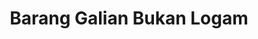---
id: 19
title : Barang Galian Bukan Logam
linkurl: https://drive.google.com/drive/folders/1ydC1oerjkOHoQE5dQiy_csunkPJDBgD5?usp=sharing
fitur : aspekpajak
createdTime : 31/07/2019
modifiedTime : 06/01/2020
topik: Versi Lengkap
img: digging.png
---